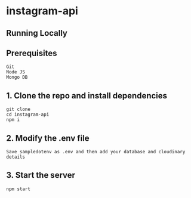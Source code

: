 # instagram-api

##  Running Locally

##  Prerequisites
```
Git
Node JS
Mongo DB
```
##  1. Clone the repo and install dependencies
```
git clone 
cd instagram-api
npm i
```
## 2. Modify the .env file
```
Save sampledotenv as .env and then add your database and cloudinary details
```
##  3. Start the server
```
npm start
```
